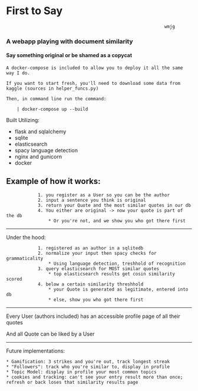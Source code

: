 # First to Say
                                                                wmjg
### A webapp playing with document similarity
#### Say something original or be shamed as a copycat


    A docker-compose is included to allow you to deploy it all the same way I do.

    If you want to start fresh, you'll need to download some data from kaggle (sources in helper_funcs.py)

    Then, in command line run the command:

        | docker-compose up --build

Built Utilizing: 

* flask and sqlalchemy
* sqlite
* elasticsearch 
* spacy language detection
* nginx and gunicorn
* docker

Example of how it works:
---------------------------
                1. you register as a User so you can be the author
                2. input a sentence you think is original
                3. return your Quote and the most similar quotes in our db
                4. You either are original -> now your quote is part of the db
                    * Or you're not, and we show you who got there first
--------------------------
Under the hood:

                1. registered as an author in a sqlitedb
                2. normalize your input then spacy checks for grammaticality
                    * Using language detection, treshhold of recognition
                3. query elasticsearch for MOST similar quotes
                    * top elasticsearch results get cosin similarity scored
                4. below a certain similarity threshhold
                    * your Quote is generated as legitimate, entered into db
                    * else, show you who got there first
--------------------------
Every User (authors included) has an accessible profile page of all their quotes

And all Quote can be liked by a User

--------------------------
Future implementations:

    * Gamification: 3 strikes and you're out, track longest streak
    * "Followers": track who you're similar to, display in profile
    * Topic Model: display in profile your most common topics
    * cookies and tracking: can't see your entry result more than once; refresh or back loses that similarity results page

